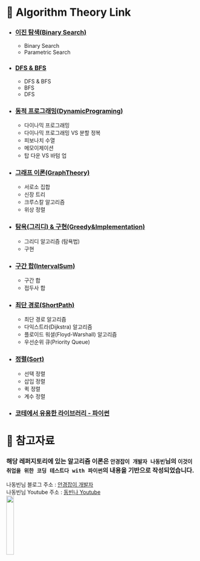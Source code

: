 # 📌 Algorithm Theory Link<br>
- ### [이진 탐색(Binary Search)](BinarySearch/BinarySearch.md)
  - Binary Search
  - Parametric Search  
- ### [DFS & BFS](DFS&BFS/DFS&BFS.md)
  - DFS & BFS
  - BFS
  - DFS  
- ### [동적 프로그래밍(DynamicPrograming)](DynamicPrograming/DynamicPrograming.md)
  - 다이나믹 프로그래밍
  - 다이나믹 프로그래밍 VS 분할 정복
  - 피보나치 수열
  - 메모이제이션
  - 탑 다운 VS 바텀 업

- ### [그래프 이론(GraphTheory)](GraphTheory/GraphTheory.md)
  - 서로소 집합
  - 신장 트리
  - 크루스칼 알고리즘
  - 위상 정렬
    
- ### [탐욕(그리디) & 구현(Greedy&Implementation)](Greedy&Implementation/Greedy&Implementation.md)
  - 그리디 알고리즘 (탐욕법)
  - 구현
  
- ### [구간 합(IntervalSum)](./IntervalSum/IntervalSum.md)
  - 구간 합
  - 접두사 합
  
- ### [최단 경로(ShortPath)](ShortPath/ShortPath.md)
  - 최단 경로 알고리즘
  - 다익스트라(Dijkstra) 알고리즘
  - 플로이드 워셜(Floyd-Warshall) 알고리즘
  - 우선순위 큐(Priority Queue)
  
- ### [정렬(Sort)](Sort/Sort.md)
  - 선택 정렬
  - 삽입 정렬
  - 퀵 정렬
  - 계수 정렬
  
- ### [코테에서 유용한 라이브러리 - 파이썬](PythonLibrary/PythonLibrary.md)

# 📌 참고자료
### 해당 레퍼지토리에 있는 알고리즘 이론은 `안경잡이 개발자 나동빈`님의 `이것이 취업을 위한 코딩 테스트다 with 파이썬`의 내용을 기반으로 작성되었습니다.
나동빈님 블로그 주소 : [안경잡이 개발자](https://ndb796.tistory.com/) <br>
나동빈님 Youtube 주소 : [동빈나 Youtube](https://www.youtube.com/channel/UChflhu32f5EUHlY7_SetNWw) <br>
<img width="20%" src="https://user-images.githubusercontent.com/48740872/125433963-08b4419e-340c-4934-a91c-05ee312a5a72.png"/>

